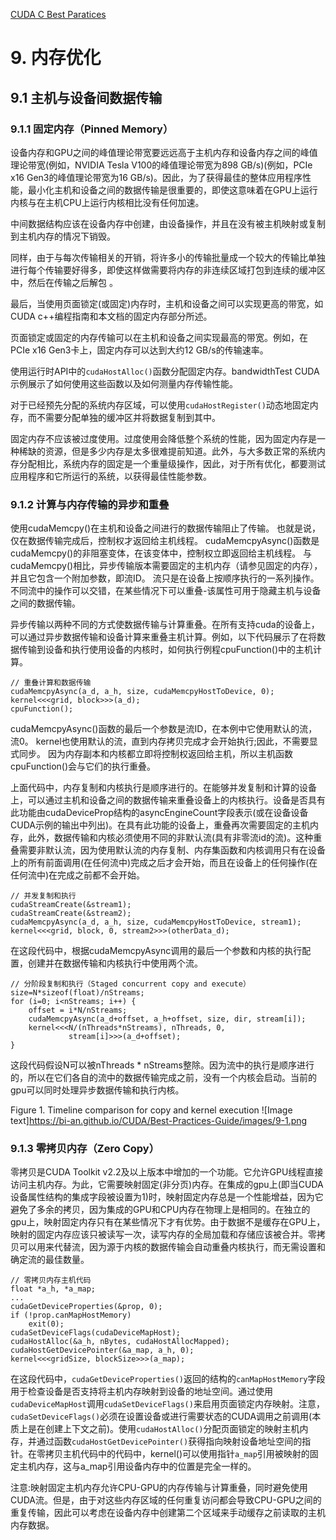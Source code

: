 [CUDA C Best Paratices](https://docs.nvidia.com/cuda/cuda-c-best-practices-guide/index.html)


# 9. 内存优化

## 9.1 主机与设备间数据传输

### 9.1.1 固定内存（Pinned Memory）

设备内存和GPU之间的峰值理论带宽要远远高于主机内存和设备内存之间的峰值理论带宽(例如，NVIDIA Tesla V100的峰值理论带宽为898 GB/s)(例如，PCIe x16 Gen3的峰值理论带宽为16 GB/s)。因此，为了获得最佳的整体应用程序性能，最小化主机和设备之间的数据传输是很重要的，即使这意味着在GPU上运行内核与在主机CPU上运行内核相比没有任何加速。

中间数据结构应该在设备内存中创建，由设备操作，并且在没有被主机映射或复制到主机内存的情况下销毁。

同样，由于与每次传输相关的开销，将许多小的传输批量成一个较大的传输比单独进行每个传输要好得多，即使这样做需要将内存的非连续区域打包到连续的缓冲区中，然后在传输之后解包 。

最后，当使用页面锁定(或固定)内存时，主机和设备之间可以实现更高的带宽，如CUDA c++编程指南和本文档的固定内存部分所述。

页面锁定或固定的内存传输可以在主机和设备之间实现最高的带宽。例如，在PCIe x16 Gen3卡上，固定内存可以达到大约12 GB/s的传输速率。

使用运行时API中的`cudaHostAlloc()`函数分配固定内存。bandwidthTest CUDA示例展示了如何使用这些函数以及如何测量内存传输性能。

对于已经预先分配的系统内存区域，可以使用`cudaHostRegister()`动态地固定内存，而不需要分配单独的缓冲区并将数据复制到其中。

固定内存不应该被过度使用。过度使用会降低整个系统的性能，因为固定内存是一种稀缺的资源，但是多少内存是太多很难提前知道。此外，与大多数正常的系统内存分配相比，系统内存的固定是一个重量级操作，因此，对于所有优化，都要测试应用程序和它所运行的系统，以获得最佳性能参数。

### 9.1.2 计算与内存传输的异步和重叠
使用cudaMemcpy()在主机和设备之间进行的数据传输阻止了传输。 也就是说，仅在数据传输完成后，控制权才返回给主机线程。 cudaMemcpyAsync()函数是cudaMemcpy()的非阻塞变体，在该变体中，控制权立即返回给主机线程。 与cudaMemcpy()相比，异步传输版本需要固定的主机内存（请参见固定的内存），并且它包含一个附加参数，即流ID。 流只是在设备上按顺序执行的一系列操作。 不同流中的操作可以交错，在某些情况下可以重叠-该属性可用于隐藏主机与设备之间的数据传输。

异步传输以两种不同的方式使数据传输与计算重叠。在所有支持cuda的设备上，可以通过异步数据传输和设备计算来重叠主机计算。例如，以下代码展示了在将数据传输到设备和执行使用设备的内核时，如何执行例程cpuFunction()中的主机计算。

```
// 重叠计算和数据传输
cudaMemcpyAsync(a_d, a_h, size, cudaMemcpyHostToDevice, 0);
kernel<<<grid, block>>>(a_d);
cpuFunction();
```

cudaMemcpyAsync()函数的最后一个参数是流ID，在本例中它使用默认的流，流0。
kernel也使用默认的流，直到内存拷贝完成才会开始执行;因此，不需要显式同步。
因为内存副本和内核都立即将控制权返回给主机，所以主机函数cpuFunction()会与它们的执行重叠。

上面代码中，内存复制和内核执行是顺序进行的。在能够并发复制和计算的设备上，可以通过主机和设备之间的数据传输来重叠设备上的内核执行。设备是否具有此功能由cudaDeviceProp结构的asyncEngineCount字段表示(或在设备设备CUDA示例的输出中列出)。在具有此功能的设备上，重叠再次需要固定的主机内存，此外，数据传输和内核必须使用不同的非默认流(具有非零流id的流)。这种重叠需要非默认流，因为使用默认流的内存复制、内存集函数和内核调用只有在设备上的所有前面调用(在任何流中)完成之后才会开始，而且在设备上的任何操作(在任何流中)在完成之前都不会开始。

```
// 并发复制和执行
cudaStreamCreate(&stream1);
cudaStreamCreate(&stream2);
cudaMemcpyAsync(a_d, a_h, size, cudaMemcpyHostToDevice, stream1);
kernel<<<grid, block, 0, stream2>>>(otherData_d);
```

在这段代码中，根据cudaMemcpyAsync调用的最后一个参数和内核的执行配置，创建并在数据传输和内核执行中使用两个流。

```
// 分阶段复制和执行（Staged concurrent copy and execute）
size=N*sizeof(float)/nStreams;
for (i=0; i<nStreams; i++) {
    offset = i*N/nStreams;
    cudaMemcpyAsync(a_d+offset, a_h+offset, size, dir, stream[i]);
    kernel<<<N/(nThreads*nStreams), nThreads, 0,  
             stream[i]>>>(a_d+offset);
}
```

这段代码假设N可以被nThreads * nStreams整除。因为流中的执行是顺序进行的，所以在它们各自的流中的数据传输完成之前，没有一个内核会启动。当前的gpu可以同时处理异步数据传输和执行内核。

Figure 1. Timeline comparison for copy and kernel execution
![Image text]https://bi-an.github.io/CUDA/Best-Practices-Guide/images/9-1.png


### 9.1.3 零拷贝内存（Zero Copy）
零拷贝是CUDA Toolkit v2.2及以上版本中增加的一个功能。它允许GPU线程直接访问主机内存。为此，它需要映射固定(非分页)内存。在集成的gpu上(即当CUDA设备属性结构的集成字段被设置为1)时，映射固定内存总是一个性能增益，因为它避免了多余的拷贝，因为集成的GPU和CPU内存在物理上是相同的。在独立的gpu上，映射固定内存只有在某些情况下才有优势。由于数据不是缓存在GPU上，映射的固定内存应该只被读写一次，读写内存的全局加载和存储应该被合并。零拷贝可以用来代替流，因为源于内核的数据传输会自动重叠内核执行，而无需设置和确定流的最佳数量。

```
// 零拷贝内存主机代码
float *a_h, *a_map;
...
cudaGetDeviceProperties(&prop, 0);
if (!prop.canMapHostMemory) 
    exit(0);
cudaSetDeviceFlags(cudaDeviceMapHost);
cudaHostAlloc(&a_h, nBytes, cudaHostAllocMapped);
cudaHostGetDevicePointer(&a_map, a_h, 0);
kernel<<<gridSize, blockSize>>>(a_map);
```

在这段代码中，`cudaGetDeviceProperties()`返回的结构的`canMapHostMemory`字段用于检查设备是否支持将主机内存映射到设备的地址空间。通过使用`cudaDeviceMapHost`调用`cudaSetDeviceFlags()`来启用页面锁定内存映射。注意，`cudaSetDeviceFlags()`必须在设置设备或进行需要状态的CUDA调用之前调用(本质上是在创建上下文之前)。使用`cudaHostAlloc()`分配页面锁定的映射主机内存，并通过函数`cudaHostGetDevicePointer()`获得指向映射设备地址空间的指针。在零拷贝主机代码中的代码中，kernel()可以使用指针`a_map`引用被映射的固定主机内存，这与a_map引用设备内存中的位置是完全一样的。

注意:映射固定主机内存允许CPU-GPU的内存传输与计算重叠，同时避免使用CUDA流。但是，由于对这些内存区域的任何重复访问都会导致CPU-GPU之间的重复传输，因此可以考虑在设备内存中创建第二个区域来手动缓存之前读取的主机内存数据。

